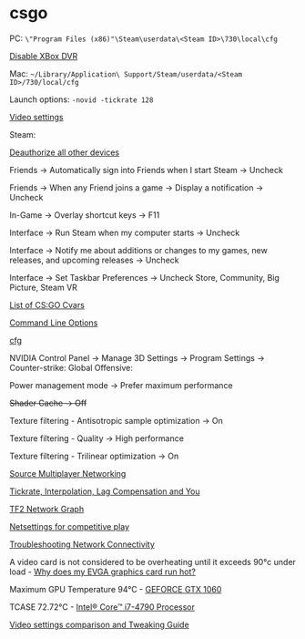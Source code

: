 # csgo
PC: `\"Program Files (x86)"\Steam\userdata\<Steam ID>\730\local\cfg`

[Disable XBox DVR](https://support.steampowered.com/kb_article.php?ref=6239-DZCB-8600)

Mac: `~/Library/Application\ Support/Steam/userdata/<Steam ID>/730/local/cfg`


Launch options: `-novid -tickrate 128`

[Video settings](http://steamcommunity.com/sharedfiles/filedetails/?id=1323979967)



Steam:

[Deauthorize all other devices](https://store.steampowered.com/twofactor/manage)

Friends -> Automatically sign into Friends when I start Steam -> Uncheck

Friends -> When any Friend joins a game -> Display a notification -> Uncheck

In-Game -> Overlay shortcut keys -> F11

Interface -> Run Steam when my computer starts -> Uncheck

Interface -> Notify me about additions or changes to my games, new releases, and upcoming releases -> Uncheck

Interface -> Set Taskbar Preferences -> Uncheck Store, Community, Big Picture, Steam VR

[List of CS:GO Cvars](https://developer.valvesoftware.com/wiki/List_of_CS:GO_Cvars)

[Command Line Options](https://developer.valvesoftware.com/wiki/Command_Line_Options)

[cfg](https://developer.valvesoftware.com/wiki/Cfg)

NVIDIA Control Panel -> Manage 3D Settings -> Program Settings -> Counter-strike: Global Offensive:

Power management mode -> Prefer maximum performance

~~Shader Cache -> Off~~

Texture filtering - Antisotropic sample optimization -> On

Texture filtering - Quality -> High performance

Texture filtering - Trilinear optimization -> On


[Source Multiplayer Networking](https://developer.valvesoftware.com/wiki/Source_Multiplayer_Networking)

[Tickrate, Interpolation, Lag Compensation and You](http://team-dignitas.net/articles/blogs/CSGO/9512/tickrate-interpolation-lag-compensation-and-you-probably-not-the-reason-why-you-just-missed-that-shot)

[TF2 Network Graph](https://developer.valvesoftware.com/wiki/TF2_Network_Graph)

[Netsettings for competitive play](http://clutchround.com/csgo-netsettings-for-competitive-play/)

[Troubleshooting Network Connectivity](https://support.steampowered.com/kb_article.php?ref=1456-EUDN-2493)

A video card is not considered to be overheating until it exceeds 90°c under load - [Why does my EVGA graphics card run hot?](http://www.evga.com/support/faq/?f=57289)

Maximum GPU Temperature 94°C - [GEFORCE GTX 1060](https://www.nvidia.com/en-us/geforce/products/10series/geforce-gtx-1060/)

TCASE 72.72°C - [Intel® Core™ i7-4790 Processor](https://ark.intel.com/products/80806/Intel-Core-i7-4790-Processor-8M-Cache-up-to-4_00-GHz)

[Video settings comparison and Tweaking Guide](http://clutchround.com/csgo-video-settings-comparison-and-tweaking-guide/)
